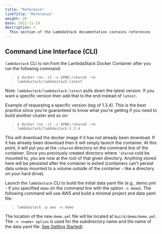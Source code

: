 ```yaml
---
title: "Reference"
linkTitle: "Reference"
weight: 20
date: 2021-11-19
description: >
  This section of the LambdaStack documentation contains references
---
```


## Command Line Interface (CLI)

`lambdastack` CLI is ran from the LambdaStack Docker Container after you run the following command:
>`$ docker run -it -v $PWD:/shared -rm lambdastack/lambdastack:latest`

Note: `lambdastack/lambdastack:latest` pulls down the latest version. If you want a specific version then add that to the end instead of `latest`.

Example of requesting a specific version (tag of 1.3.4). This is the best practice since you're guaranteed to know what you're getting if you need to build another cluster and so on:
>`$ docker run -it -v $PWD:/shared -rm lambdastack/lambdastack:1.3.4`

This will download the docker image if it has not already been download. If it has already been download then it will simply launch the container. At this point, it will put you at the `/shared` directory on the command line of the container. Since you previously created directory where `'shared` cold be mounted to, you are now at the root of that given directory. Anything stored here will be persisted after the container is exited (containers can't persist data unless mounted to a volume outside of the container - like a directory on your hard drive).

Launch the `lambdastack` CLI to build the initial data yaml file (e.g., demo.yml - if you specified `demo` on the command line with the option `-n demo`). The following command will use AWS and build a minimal project and data yaml file:
>`lambdastack -p aws -n demo`

The location of the new `demo.yml` file will be located at `build/demo/demo.yml`. The `-n <name> option` is used for the subdirectory name and the name of the data yaml file. [See Getting Started](/docs/getting-started/#try-it-out)).
